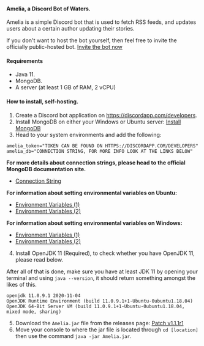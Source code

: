 #### Amelia, a Discord Bot of Waters.

Amelia is a simple Discord bot that is used to fetch RSS feeds, and updates users
about a certain author updating their stories. 

If you don't want to host the bot yourself, then feel free to invite the officially public-hosted bot.
[Invite the bot now](https://discord.com/oauth2/authorize?client_id=786464598835986483&scope=bot&permissions=67488832)

#### Requirements
* Java 11.
* MongoDB.
* A server (at least 1 GB of RAM, 2 vCPU)


#### How to install, self-hosting.
1. Create a Discord bot application on https://discordapp.com/developers.
2. Install MongoDB on either your Windows or Ubuntu server: [Install MongoDB](https://docs.mongodb.com/manual/tutorial/install-mongodb-on-ubuntu/)
3. Head to your system environments and add the following:
```
amelia_token="TOKEN CAN BE FOUND ON HTTPS://DISCORDAPP.COM/DEVELOPERS"
amelia_db="CONNECTION STRING, FOR MORE INFO LOOK AT THE LINKS BELOW"
```

**For more details about connection strings, please head to the official MongoDB documentation site.**
* [Connection String](https://docs.mongodb.com/manual/reference/connection-string/)

**For information about setting environmental variables on Ubuntu:**
* [Environment Variables (1)](https://mkyong.com/linux/how-to-set-environment-variable-in-ubuntu)
* [Environment Variables (2)](https://help.ubuntu.com/community/EnvironmentVariables)

**For information about setting environmental variables on Windows:**
* [Environment Variables (1)](https://docs.oracle.com/en/database/oracle/r-enterprise/1.5.1/oread/creating-and-modifying-environment-variables-on-windows.html)
* [Environment Variables (2)](https://www.computerhope.com/issues/ch000549.htm)

4. Install OpenJDK 11 (Required), to check whether you have OpenJDK 11, please read below.

After all of that is done, make sure you have at least JDK 11 by opening your terminal and using `java --version`, it should return something amongst the likes of this.

```
openjdk 11.0.9.1 2020-11-04
OpenJDK Runtime Environment (build 11.0.9.1+1-Ubuntu-0ubuntu1.18.04)
OpenJDK 64-Bit Server VM (build 11.0.9.1+1-Ubuntu-0ubuntu1.18.04, mixed mode, sharing)
```

5. Download the `Amelia.jar` file from the releases page: [Patch v1.1.1r1](https://github.com/ManaNet/Amelia/releases/tag/v1.1.1r1)
6. Move your console to where the jar file is located through `cd [location]` then use the command `java -jar Amelia.jar`.
